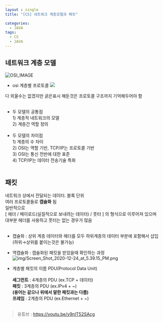 ```yaml
---
layout : single
title: "[CS] 네트워크 계층모델과 패킷"

categories:
  - JAVA
tags:
  - CS
  - JAVA
---
```



## 네트워크 계층 모델

![OSI_IMAGE](https://tails5555.github.io/assets/img/post/network/osi_structure.png)

- osi 계층별 프로토콜
![](https://blog.kakaocdn.net/dn/UWkwR/btqZ7Lhs0V9/L1H3oaYHEN60BSV1ugfPu1/img.png)

다 외울수는 없겠지만 굵은표시 해둔것은 프로토콜 구조까지 기억해두어야 함<br><br>

- 두 모델의 공통점<br>1) 계층적 네트워크의 모델<br>2) 계층간 역할 정의<br><br>
- 두 모델의 차이점<br>1) 계층의 수 차이<br>2) OSI는 역할 기반, TCP/IP는 프로토콜 기반<br>3) OSI는 통신 전반에 대한 표준<br>4) TCP/IP는 데이터 전송기술 특화<br><br>


## 패킷

네트워크 상에서 전달되는 데이터. 블록 단위<br>여러 프로토콜들로 **캡슐화** 됨<br>
일반적으로<br>[ 헤더 / 페이로드(실질적으로 보내려는 데이터) / 풋터 ] 의 형식으로 이루어져 있으며<br>대부분 헤더를 사용하고  풋터는 없는 경우가 많음<br><br>

- 캡슐화 : 상위 계층 데이터와 헤더를 모두 하위계층의 데이터 부분에 포함해서 삽입<br>(하위→상위를 붙이는것은 불가능)
- 역캡슐화 : 캡슐화된 패킷을 받았을때 확인하는 과정
![img/Screen_Shot_2020-12-24_at_5.39.15_PM.png](https://rexiann.github.io/assets/img/posts/2020-12-24-network-basic-1/Screen_Shot_2020-12-24_at_5.39.15_PM.png)

- 계층별 패킷의 이름 PDU(Protocol Data Unit)<br><br>**세그먼트** : 4계층의 PDU (ex.TCP + 데이터) <br>**패킷** :  3계층의 PDU (ex.IPv4 + ~) <br>**(용어는 같으나 위에서 말한 패킷과는 다름)**<br>**프레임** : 2계층의 PDU  (ex.Ethernet + ~)<br><br>

> 유튜브 : https://youtu.be/y9nlT52SAcg
